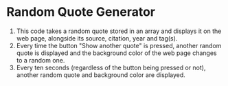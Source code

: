# Random Quote Generator

1. This code takes a random quote stored in an array and displays it on the web page, alongside its source, citation, year and tag(s).
2. Every time the button "Show another quote" is pressed, another random quote is displayed and the background color of the web page changes to a random one.
3. Every ten seconds (regardless of the button being pressed or not), another random quote and background color are displayed.
